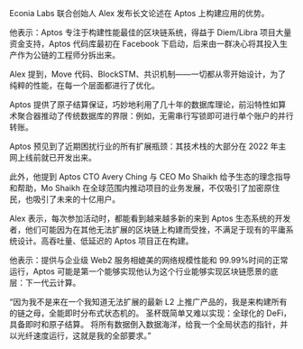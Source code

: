 Econia Labs 联合创始人 Alex 发布长文论述在 Aptos 上构建应用的优势。

他表示：Aptos 专注于构建性能最佳的区块链系统，得益于 Diem/Libra 项目大量资金支持，Aptos 代码库最初在 Facebook 下启动，后来由一群决心将其投入生产作为公链的工程师分拆出来。

Alex 提到，Move 代码、BlockSTM、共识机制——一切都从零开始设计，为了纯粹的性能，在每一个层面都进行了优化。

Aptos 提供了原子结算保证，巧妙地利用了几十年的数据库理论，前沿特性如算术聚合器推动了传统数据库的界限：例如，无需串行写锁即可进行单个账户的并行转账。

Aptos 预见到了近期困扰行业的所有扩展瓶颈：其技术栈的大部分在 2022 年主网上线前就已开发出来。

此外，他提到 Aptos CTO Avery Ching 与 CEO Mo Shaikh 给予生态的理念指导和帮助，Mo Shaikh 在全球范围内推动项目的业务发展，不仅吸引了加密原住民，也吸引了未来的十亿用户。

Alex 表示，每次参加活动时，都能看到越来越多新的来到 Aptos 生态系统的开发者，他们可能因为在其他无法扩展的区块链上构建而受挫，不满足于现有的平庸系统设计。高吞吐量、低延迟的 Aptos 项目正在构建。

他表示：提供与企业级 Web2 服务相媲美的网络规模性能和 99.99%时间的正常运行，Aptos 可能是第一个能够实现他认为这个行业能够实现区块链愿景的底层：下一代云计算。

“因为我不是来在一个我知道无法扩展的最新 L2 上推广产品的，我是来构建所有的链之母，全能即时分布式状态机的。
圣杯既简单又难以实现：全球化的 DeFi，具备即时和原子结算。
将所有数据倒入数据海洋，给我一个全局状态的指针，并以光纤速度运行，这就是我的全部要求。”


